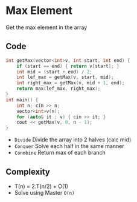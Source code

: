 # Max Element 
Get the max element in the array 

## Code
```cpp
int getMax(vector<int>v, int start, int end) {
    if (start == end) { return v[start]; }
    int mid = (start + end) / 2;
    int lef_max = getMax(v, start, mid);
    int right_max = getMax(v, mid + 1, end);
    return max(lef_max, right_max);
}
int main() {
    int n; cin >> n; 
    vector<int>v(n); 
    for (auto& it : v) { cin >> it; }
    cout << getMax(v, 0, n - 1);
}
```
- `Divide` Divide the array into 2 halves (calc mid) 
- `Conquer` Solve each half in the same manner 
- `Conmbine` Return max of each branch

## Complexity 
- T(n) = 2.T(n/2) + O(1)
- Solve using Master `O(n)` 
